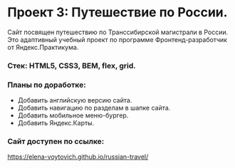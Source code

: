 # Проект 3: Путешествие по России.

Сайт посвящен путешествию по Транссибирской магистрали в России. Это адаптивный учебный проект по программе Фронтенд-разработчик от Яндекс.Практикума.

### Стек: HTML5, CSS3, BEM, flex, grid.

### Планы по доработке:
* Добавить английскую версию сайта.
* Добавить навигацию по разделам в шапке сайта.
* Добавить мобильное меню-бургер.
* Добавить Яндекс.Карты.

### Сайт доступен по ссылке:
https://elena-voytovich.github.io/russian-travel/

